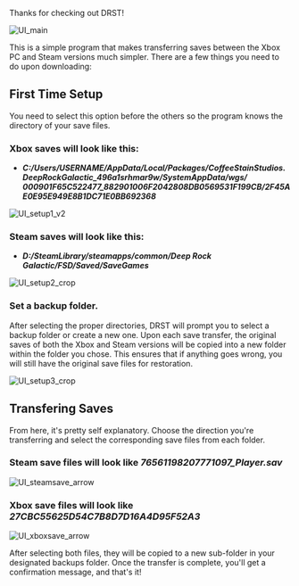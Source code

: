 Thanks for checking out DRST!

![UI_main](https://user-images.githubusercontent.com/53543020/148155830-99e4c027-dfcf-443b-ba5b-5a099940b706.png)

This is a simple program that makes transferring saves between the Xbox PC and Steam versions much simpler. There are a few things you need to do upon downloading:

## First Time Setup
You need to select this option before the others so the program knows the directory of your save files.

### Xbox saves will look like this:
- ***C:/Users/USERNAME/AppData/Local/Packages/CoffeeStainStudios.DeepRockGalactic_496a1srhmar9w/SystemAppData/wgs/
000901F65C522477_882901006F2042808DB0569531F199CB/2F45AE0E95E949E8B1DC71E0BB692368***

![UI_setup1_v2](https://user-images.githubusercontent.com/53543020/148176602-4a4101a0-b6ad-4bcd-af65-eb565c144e85.png)

### Steam saves will look like this:

- ***D:/SteamLibrary/steamapps/common/Deep Rock Galactic/FSD/Saved/SaveGames***

![UI_setup2_crop](https://user-images.githubusercontent.com/53543020/148156407-612fbd89-6e90-4cc8-98fe-e963c5cefa5e.png)

### Set a backup folder.

After selecting the proper directories, DRST will prompt you to select a backup folder or create a new one. Upon each save transfer, the original saves of both the Xbox and Steam versions will be copied into a new folder within the folder you chose. This ensures that if anything goes wrong, you will still have the original save files for restoration. 

![UI_setup3_crop](https://user-images.githubusercontent.com/53543020/148156410-f4eae4fc-abf0-4da2-bd6d-ba9329976d6c.png)

## Transfering Saves

From here, it's pretty self explanatory. Choose the direction you're transferring and select the corresponding save files from each folder. 

### Steam save files will look like *76561198207771097_Player.sav*
![UI_steamsave_arrow](https://user-images.githubusercontent.com/53543020/148181689-a0c0f672-6ad1-4822-9159-c60534b7d592.png)

### Xbox save files will look like *27CBC55625D54C7B8D7D16A4D95F52A3*
![UI_xboxsave_arrow](https://user-images.githubusercontent.com/53543020/148181691-688d0b9f-6152-44d3-8f76-f4bbaaa6ca9e.png)

After selecting both files, they will be copied to a new sub-folder in your designated backups folder. Once the transfer is complete, you'll get a confirmation message, and that's it!
